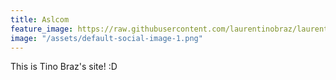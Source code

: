 ```yaml
---
title: Aslcom
feature_image: https://raw.githubusercontent.com/laurentinobraz/laurentinobraz.github.io/main/assets/image-home.jpg
image: "/assets/default-social-image-1.png"
---
```


This is Tino Braz's site! :D
